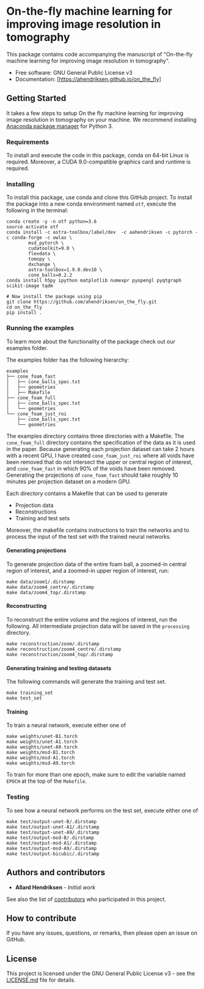 # On-the-fly machine learning for improving image resolution in tomography

This package contains code accompanying the manuscript of "On-the-fly
machine learning for improving image resolution in tomography".


* Free software: GNU General Public License v3
* Documentation: [https://ahendriksen.github.io/on_the_fly]


## Getting Started

It takes a few steps to setup On the fly machine learning for improving image resolution in tomography on your
machine. We recommend installing
[Anaconda package manager](https://www.anaconda.com/download/) for
Python 3.

### Requirements

To install and execute the code in this package, conda on 64-bit Linux
is required. Moreover, a CUDA 9.0-compatible graphics card and runtime
is required.

### Installing

To install this package, use conda and clone this GitHub project.
To install the package into a new conda environment named `otf`, execute the following in the terminal:
```
conda create -y -n otf python=3.6
source activate otf
conda install -c astra-toolbox/label/dev  -c aahendriksen -c pytorch -c conda-forge -c owlas \
		msd_pytorch \
		cudatoolkit=9.0 \
		flexdata \
		tomopy \
		dxchange \
		astra-toolbox=1.9.0.dev10 \
		cone_balls=0.2.2
conda install h5py ipython matplotlib numexpr pyopengl pyqtgraph scikit-image tqdm

# Now install the package using pip
git clone https://github.com/ahendriksen/on_the_fly.git
cd on_the_fly
pip install .
```

### Running the examples

To learn more about the functionality of the package check out our
examples folder.

The examples folder has the following hierarchy:
```
examples
├── cone_foam_fast
│   ├── cone_balls_spec.txt
│   ├── geometries
│   ├── Makefile
├── cone_foam_full
│   ├── cone_balls_spec.txt
│   └── geometries
└── cone_foam_just_roi
    ├── cone_balls_spec.txt
    └── geometries
```

The examples directory contains three directories with a Makefile. The
`cone_foam_full` directory contains the specification of the data as
it is used in the paper. Because generating each projection dataset
can take 2 hours with a recent GPU, I have created
`cone_foam_just_roi` where all voids have been removed that do not
intersect the upper or central region of interest, and
`cone_foam_fast` in which 90% of the voids have been
removed. Generating the projections of `cone_foam_fast` should take
roughly 10 minutes per projection dataset on a modern GPU.

Each directory contains a Makefile that can be used to generate

  * Projection data
  * Reconstructions
  * Training and test sets

Moreover, the makefile contains instructions to train the networks and
to process the input of the test set with the trained neural networks.

#### Generating projections

To generate projection data of the entire foam ball, a zoomed-in
central region of interest, and a zoomed-in upper region of interest,
run:

``` shell
make data/zoom1/.dirstamp
make data/zoom4_centre/.dirstamp
make data/zoom4_top/.dirstamp
```

#### Reconstructing

To reconstruct the entire volume and the regions of interest, run the
following. All intermediate projection data will be saved in the
`processing` directory.

``` shell
make reconstruction/zoom/.dirstamp
make reconstruction/zoom4_centre/.dirstamp
make reconstruction/zoom4_top/.dirstamp

```

#### Generating training and testing datasets

The following commands will generate the training and test set.

``` shell
make training_set
make test_set
```

#### Training

To train a neural network, execute either one of

``` shell
make weights/unet-B1.torch
make weights/unet-A1.torch
make weights/unet-A9.torch
make weights/msd-B1.torch
make weights/msd-A1.torch
make weights/msd-A9.torch
```

To train for more than one epoch, make sure to edit the variable named
`EPOCH` at the top of the `Makefile`.

### Testing

To see how a neural network performs on the test set, execute either one of

``` shell
make test/output-unet-B/.dirstamp
make test/output-unet-A1/.dirstamp
make test/output-unet-A9/.dirstamp
make test/output-msd-B/.dirstamp
make test/output-msd-A1/.dirstamp
make test/output-msd-A9/.dirstamp
make test/output-bicubic/.dirstamp
```

## Authors and contributors

* **Allard Hendriksen** - *Initial work*

See also the list of [contributors](https://github.com/ahendriksen/on_the_fly/contributors) who participated in this project.

## How to contribute

If you have any issues, questions, or remarks, then please open an issue on GitHub.

## License

This project is licensed under the GNU General Public License v3 - see the [LICENSE.md](LICENSE.md) file for details.
